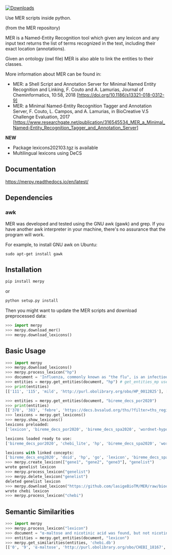 [![Downloads](https://pepy.tech/badge/merpy)](https://pepy.tech/project/merpy)

Use MER scripts inside python.


(from the MER repository)

MER is a Named-Entity Recognition tool which given any lexicon and any input text returns the list of 
terms recognized in the text, including their exact location (annotations).

Given an ontology (owl file) MER is also able to link the entities to their classes.

More information about MER can be found in:
- MER: a Shell Script and Annotation Server for Minimal Named Entity Recognition and Linking, F. Couto and A. Lamurias, Journal of Cheminformatics, 10:58, 2018
[https://doi.org/10.1186/s13321-018-0312-9]
- MER: a Minimal Named-Entity Recognition Tagger and Annotation Server, F. Couto, L. Campos, and A. Lamurias, in BioCreative V.5 Challenge Evaluation, 2017
[https://www.researchgate.net/publication/316545534_MER_a_Minimal_Named-Entity_Recognition_Tagger_and_Annotation_Server]


**NEW**
- Package lexicons202103.tgz is available
- Multilingual lexicons using DeCS

## Documentation

https://merpy.readthedocs.io/en/latest/

## Dependencies

### awk

MER was developed and tested using the GNU awk (gawk) and grep. If you have another awk interpreter in your machine, there's no assurance that the program will work.

For example, to install GNU awk on Ubuntu:

```
sudo apt-get install gawk
```

## Installation
```bash
pip install merpy
```
or

```bash
python setup.py install
```

Then you might want to update the MER scripts and download preprocessed data:
```python
>>> import merpy
>>> merpy.download_mer()
>>> merpy.download_lexicons()
```


## Basic Usage

```python
>>> import merpy
>>> merpy.download_lexicons()
>>> merpy.process_lexicon("hp")
>>> document = 'Influenza, commonly known as "the flu", is an infectious disease caused by an influenza virus. Symptoms can be mild to severe. The most common symptoms include: a high fever, runny nose, sore throat, muscle pains, headache, coughing, and feeling tired ... Acetylcysteine for reducing the oxygen transport and caffeine to stimulate ... fever, tachypnea ... fiebre, taquipnea ... febre, taquipneia' 
>>> entities = merpy.get_entities(document, "hp") # get_entities_mp uses multiprocessing (set n_cores param)
>>> print(entities)
[['111', '115', 'mild', 'http://purl.obolibrary.org/obo/HP_0012825'], ['119', '125', 'severe', 'http://purl.obolibrary.org/obo/HP_0012828'], ['168', '173', 'fever', 'http://purl.obolibrary.org/obo/HP_0001945'], ['181', '185', 'nose', 'http://purl.obolibrary.org/obo/UBERON_0000004'], ['200', '206', 'muscle', 'http://purl.obolibrary.org/obo/UBERON_0005090'], ['214', '222', 'headache', 'http://purl.obolibrary.org/obo/HP_0002315'], ['224', '232', 'coughing', 'http://purl.obolibrary.org/obo/HP_0012735'], ['246', '251', 'tired', 'http://purl.obolibrary.org/obo/HP_0012378'], ['288', '294', 'oxygen', 'http://purl.obolibrary.org/obo/CHEBI_15379'], ['295', '304', 'transport', 'http://purl.obolibrary.org/obo/GO_0006810'], ['335', '340', 'fever', 'http://purl.obolibrary.org/obo/HP_0001945'], ['342', '351', 'tachypnea', 'http://purl.obolibrary.org/obo/HP_0002789'], ['175', '185', 'runny nose', 'http://purl.obolibrary.org/obo/HP_0031417'], ['187', '198', 'sore throat', 'http://purl.obolibrary.org/obo/HP_0033050']]

>>> entities = merpy.get_entities(document, "bireme_decs_por2020") 
>>> print(entities)
[['378', '383', 'febre', 'https://decs.bvsalud.org/ths/?filter=ths_regid&q=D005334'], ['385', '395', 'taquipneia', 'https://decs.bvsalud.org/ths/?filter=ths_regid&q=D059246']]
>>> lexicons = merpy.get_lexicons()
>>> merpy.show_lexicons()
lexicons preloaded:
['lexicon', 'bireme_decs_por2020', 'bireme_decs_spa2020', 'wordnet-hyponym', 'radlex', 'doid', 'bireme_decs_eng2020', 'go', 'hp', 'chebi_lite']

lexicons loaded ready to use:
['bireme_decs_por2020', 'chebi_lite', 'hp', 'bireme_decs_spa2020', 'wordnet-hyponym', 'doid', 'lexicon', 'radlex', 'go', 'bireme_decs_eng2020']

lexicons with linked concepts:
['bireme_decs_eng2020', 'doid', 'hp', 'go', 'lexicon', 'bireme_decs_spa2020', 'bireme_decs_por2020', 'radlex', 'chebi_lite']
>>> merpy.create_lexicon(["gene1", "gene2", "gene3"], "genelist")
wrote genelist lexicon
>>> merpy.process_lexicon("genelist")
>>> merpy.delete_lexicon("genelist")
deleted genelist lexicon
>>> merpy.download_lexicon("https://github.com/lasigeBioTM/MER/raw/biocreative2017/data/ChEBI.txt", "chebi")
wrote chebi lexicon
>>> merpy.process_lexicon("chebi")


```

## Semantic Similarities 

```python
>>> import merpy
>>> merpy.process_lexicon("lexicon")
>>> document = "α-maltose and nicotinic acid was found, but not nicotinic acid D-ribonucleotide"
>>> entities = merpy.get_entities(document, "lexicon") 
>>> merpy.get_similarities(entities, 'chebi.db')
[['0', '9', 'α-maltose', 'http://purl.obolibrary.org/obo/CHEBI_18167', 0.02834388514184269], ['14', '28', 'nicotinic acid', 'http://purl.obolibrary.org/obo/CHEBI_15940', 0.07402224403263755], ['48', '62', 'nicotinic acid', 'http://purl.obolibrary.org/obo/CHEBI_15940', 0.07402224403263755], ['48', '79', 'nicotinic acid D-ribonucleotide', 'http://purl.obolibrary.org/obo/CHEBI_15763', 0.07402224403263755]]

```
